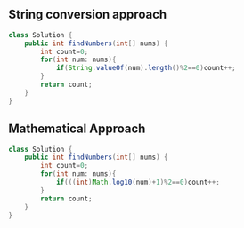 ## String conversion approach
```java
class Solution {
    public int findNumbers(int[] nums) {
        int count=0;
        for(int num: nums){
            if(String.valueOf(num).length()%2==0)count++;
        }
        return count;
    }
}
```

## Mathematical Approach
```java
class Solution {
    public int findNumbers(int[] nums) {
        int count=0;
        for(int num: nums){
            if(((int)Math.log10(num)+1)%2==0)count++;
        }
        return count;
    }
}
```